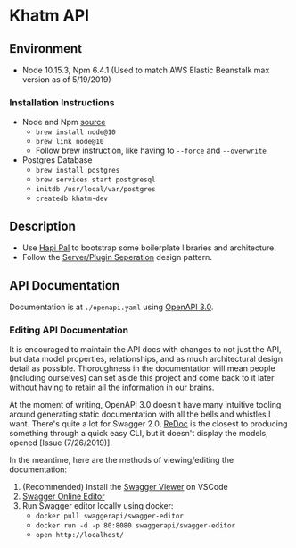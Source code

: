 # Khatm API

## Environment
- Node 10.15.3, Npm 6.4.1 (Used to match AWS Elastic Beanstalk max version as of 5/19/2019)

### Installation Instructions
- Node and Npm [source](https://medium.com/@katopz/how-to-install-specific-nodejs-version-c6e1cec8aa11)
  - `brew install node@10`
  - `brew link node@10`
  - Follow brew instruction, like having to `--force` and `--overwrite`
- Postgres Database
  - `brew install postgres`
  - `brew services start postgresql`
  - `initdb /usr/local/var/postgres`
  - `createdb khatm-dev`

## Description

- Use [Hapi Pal](https://hapipal.com/) to bootstrap some boilerplate libraries and architecture.
- Follow the [Server/Plugin Seperation](https://hapipal.com/best-practices/server-plugin-separation) design pattern.

## API Documentation
Documentation is at `./openapi.yaml` using [OpenAPI 3.0](https://swagger.io/blog/news/announcing-openapi-3-0/).

### Editing API Documentation
It is encouraged to maintain the API docs with changes to not just the API, but data model properties, relationships, and as much architectural design detail as possible. Thoroughness in the documentation will mean people (including ourselves) can set aside this project and come back to it later without having to retain all the information in our brains.

At the moment of writing, OpenAPI 3.0 doesn't have many intuitive tooling around generating static documentation with all the bells and whistles I want. There's quite a lot for Swagger 2.0, [ReDoc](https://github.com/Redocly/redoc) is the closest to producing something through a quick easy CLI, but it doesn't display the models, opened [Issue (7/26/2019)].

In the meantime, here are the methods of viewing/editing the documentation:
1. (Recommended) Install the [Swagger Viewer](https://marketplace.visualstudio.com/items?itemName=Arjun.swagger-viewer) on VSCode
1. [Swagger Online Editor](http://editor.swagger.io/)
1. Run Swagger editor locally using docker:
     - `docker pull swaggerapi/swagger-editor`
     - `docker run -d -p 80:8080 swaggerapi/swagger-editor`
     - `open http://localhost/`